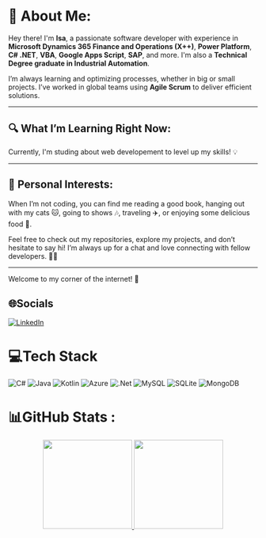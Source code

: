 # 💫 About Me:  
Hey there! I'm **Isa**, a passionate software developer with experience in **Microsoft Dynamics 365 Finance and Operations (X++)**, **Power Platform**, **C# .NET**, **VBA**, **Google Apps Script**, **SAP**, and more. I'm also a **Technical Degree graduate in Industrial Automation**.

I’m always learning and optimizing processes, whether in big or small projects. I’ve worked in global teams using **Agile Scrum** to deliver efficient solutions.

---

## 🔍 What I’m Learning Right Now:  
Currently, I'm studing about web developement to level up my skills! 💡

---

## 🌱 Personal Interests:  
When I’m not coding, you can find me reading a good book, hanging out with my cats 🐱, going to shows 🎶, traveling ✈️, or enjoying some delicious food 🍣.  

Feel free to check out my repositories, explore my projects, and don’t hesitate to say hi! I’m always up for a chat and love connecting with fellow developers. 👩‍💻

---

Welcome to my corner of the internet! 💫

## 🌐Socials
[![LinkedIn](https://img.shields.io/badge/LinkedIn-%230077B5.svg?logo=linkedin&logoColor=white)](https://linkedin.com/in/isabelaclass) 

# 💻Tech Stack
![C#](https://img.shields.io/badge/c%23-%23239120.svg?style=for-the-badge&logo=c-sharp&logoColor=white) ![Java](https://img.shields.io/badge/java-%23ED8B00.svg?style=for-the-badge&logo=java&logoColor=white) ![Kotlin](https://img.shields.io/badge/kotlin-%230095D5.svg?style=for-the-badge&logo=kotlin&logoColor=white) ![Azure](https://img.shields.io/badge/azure-%230072C6.svg?style=for-the-badge&logo=azure-devops&logoColor=white) ![.Net](https://img.shields.io/badge/.NET-5C2D91?style=for-the-badge&logo=.net&logoColor=white) ![MySQL](https://img.shields.io/badge/mysql-%2300f.svg?style=for-the-badge&logo=mysql&logoColor=white) ![SQLite](https://img.shields.io/badge/sqlite-%2307405e.svg?style=for-the-badge&logo=sqlite&logoColor=white) ![MongoDB](https://img.shields.io/badge/MongoDB-%234ea94b.svg?style=for-the-badge&logo=mongodb&logoColor=white)

# 📊GitHub Stats :
<div align="center">
  <a href="https://github.com/isabelaclass">
  <img height=180em src="https://github-readme-stats.vercel.app/api?username=isabelaclass&theme=radical&hide_border=true&include_all_commits=true&count_private=true"/>
  <img height=180em src="https://github-readme-stats.vercel.app/api/top-langs/?username=isabelaclass&theme=radical&hide_border=true&include_all_commits=true&count_private=true&layout=compact"/>
</div>
